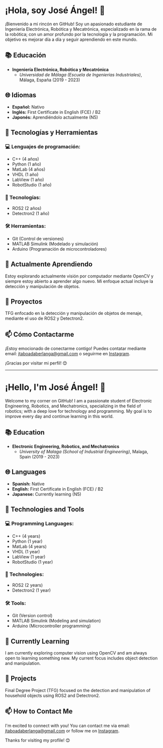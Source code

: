 # ¡Hola, soy José Ángel! 👋

¡Bienvenido a mi rincón en GitHub! Soy un apasionado estudiante de Ingeniería Electrónica, Robótica y Mecatrónica, especializado en la rama de la robótica; con un amor profundo por la tecnología y la programación. Mi objetivo es mejorar día a día y seguir aprendiendo en este mundo.

## 📚 Educación

- **Ingeniería Electrónica, Robótica y Mecatrónica**
  - *Universidad de Málaga (Escuela de Ingenierías Industriales)*, Málaga, España (2019 - 2023)

## 🌐 Idiomas

- **Español:** Nativo
- **Inglés:** First Certificate in English (FCE) / B2
- **Japonés:** Aprendiéndolo actualmente (N5)

## 🔧 Tecnologías y Herramientas

### 💻 Lenguajes de programación:

- C++ (4 años)
- Python (1 año)
- MatLab (4 años)
- VHDL (1 año)
- LabView (1 año)
- RobotStudio (1 año)

### 🚀 Tecnologías:

- ROS2 (2 años)
- Detectron2 (1 año)

### 🛠 Herramientas:

- Git (Control de versiones)
- MATLAB Simulink (Modelado y simulación)
- Arduino (Programación de microcontroladores)

## 🌱 Actualmente Aprendiendo

Estoy explorando actualmente visión por computador mediante OpenCV y siempre estoy abierto a aprender algo nuevo. Mi enfoque actual incluye la detección y manipulación de objetos.

## 💼 Proyectos

TFG enfocado en la detección y manipulación de objetos de menaje, mediante el uso de ROS2 y Detectron2.

## 📫 Cómo Contactarme

¡Estoy emocionado de conectarme contigo! Puedes contatar mediante email: jtaboadaberlanga@gmail.com o seguirme en [Instagram](https://www.instagram.com/jtaboadab/).

¡Gracias por visitar mi perfil! 😊

---

# ¡Hello, I'm José Ángel! 👋

Welcome to my corner on GitHub! I am a passionate student of Electronic Engineering, Robotics, and Mechatronics, specializing in the field of robotics; with a deep love for technology and programming. My goal is to improve every day and continue learning in this world.

## 📚 Education

- **Electronic Engineering, Robotics, and Mechatronics**
  - *University of Malaga (School of Industrial Engineering)*, Malaga, Spain (2019 - 2023)

## 🌐 Languages

- **Spanish:** Native
- **English:** First Certificate in English (FCE) / B2
- **Japanese:** Currently learning (N5)

## 🔧 Technologies and Tools

### 💻 Programming Languages:

- C++ (4 years)
- Python (1 year)
- MatLab (4 years)
- VHDL (1 year)
- LabView (1 year)
- RobotStudio (1 year)

### 🚀 Technologies:

- ROS2 (2 years)
- Detectron2 (1 year)

### 🛠 Tools:

- Git (Version control)
- MATLAB Simulink (Modeling and simulation)
- Arduino (Microcontroller programming)

## 🌱 Currently Learning

I am currently exploring computer vision using OpenCV and am always open to learning something new. My current focus includes object detection and manipulation.

## 💼 Projects

Final Degree Project (TFG) focused on the detection and manipulation of household objects using ROS2 and Detectron2.

## 📫 How to Contact Me

I'm excited to connect with you! You can contact me via email: jtaboadaberlanga@gmail.com or follow me on [Instagram](https://www.instagram.com/jtaboadab/).

Thanks for visiting my profile! 😊


